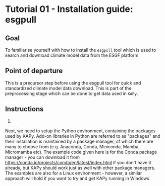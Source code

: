 # Tutorial 01 - Installation guide: esgpull

## Goal

To familiarise yourself with how to install the `esgpull` tool which is used to search and download climate model data from the ESGF platform.

## Point of departure

This is a precursor step before using the esgpull tool for quick and standardized climate model data download. This is part of the  preprocessing stage which can be done to get data used in `KAPy`.

## Instructions
1. 
Next, we need to setup the Python environment, containing the packages used by KAPy. Add-on libraries in Python are referred to as "packages" and their installation is maintained by a package manager, of which there are many to choose from (e.g. Anaconda, Conda, Miniconda, Mamba, Micromamba etc). The example code given here is for the Conda package manager - you can download it from https://conda.io/projects/conda/en/latest/index.html if you don't have it already, but KAPy should work just as well with other package managers. The examples are also for a Linux environment - however, a similar approach will hold if you want to try and get KAPy running in Windows.
